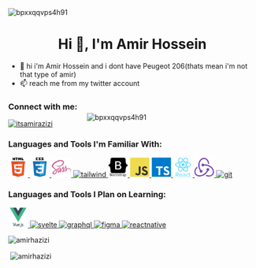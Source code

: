 <img style="width:100vw" src="https://s8.uupload.ir/files/ezgif-5-56c8cc2a47_nx0w.gif" alt="bpxxqqvps4h91" border="0">
<h1 align="center">Hi 👋, I'm Amir Hossein</h1>

- 🌱 hi i'm Amir Hossein and i dont have Peugeot 206(thats mean i'm not that type of amir)
- 📫 reach me from my twitter account

<img align="right" style="width:20rem;margin-right:1.5rem ;margin-top:2rem" src="https://s8.uupload.ir/files/ezgif-5-15a47f28d6_vuz5.gif" alt="bpxxqqvps4h91" border="0">


<h3 align="left">Connect with me:</h3>
<p align="left">
<p align="left"> <a href="https://twitter.com/itsamirazizi" target="blank"><img src="https://img.shields.io/twitter/follow/itsamirazizi?logo=twitter&style=for-the-badge" alt="itsamirazizi" /></a> </p>
</p>

<h3 align="left">Languages and Tools I'm Familiar With:</h3>
<p align="left"> 

<a href="https://www.w3.org/html/" target="_blank" rel="noreferrer"> 
<img src="https://raw.githubusercontent.com/devicons/devicon/master/icons/html5/html5-original-wordmark.svg" alt="html5" width="40" height="40"/> 
</a> 
  
<a href="https://www.w3schools.com/css/" target="_blank" rel="noreferrer"> 
<img src="https://raw.githubusercontent.com/devicons/devicon/master/icons/css3/css3-original-wordmark.svg" alt="css3" width="40" height="40"/> 
</a> 
  
<a href="https://sass-lang.com" target="_blank" rel="noreferrer">
<img src="https://raw.githubusercontent.com/devicons/devicon/master/icons/sass/sass-original.svg" alt="sass" width="40" height="40"/> 
</a>
  
<a href="https://tailwindcss.com/" target="_blank" rel="noreferrer">
<img src="https://www.vectorlogo.zone/logos/tailwindcss/tailwindcss-icon.svg" alt="tailwind" width="40" height="40"/>
</a>
  
<a href="https://getbootstrap.com" target="_blank" rel="noreferrer"> 
<img src="https://raw.githubusercontent.com/devicons/devicon/master/icons/bootstrap/bootstrap-plain-wordmark.svg" alt="bootstrap" width="40" height="40"/> 
</a>

<a href="https://developer.mozilla.org/en-US/docs/Web/JavaScript" target="_blank" rel="noreferrer"> 
<img src="https://raw.githubusercontent.com/devicons/devicon/master/icons/javascript/javascript-original.svg" alt="javascript" width="40" height="40"/> 
</a> 
  
<a href="https://www.typescriptlang.org/" target="_blank" rel="noreferrer"> 
<img src="https://raw.githubusercontent.com/devicons/devicon/master/icons/typescript/typescript-original.svg" alt="typescript" width="40" height="40"/> 
</a>
  
<a href="https://reactjs.org/" target="_blank" rel="noreferrer"> 
<img src="https://raw.githubusercontent.com/devicons/devicon/master/icons/react/react-original-wordmark.svg" alt="react" width="40" height="40"/>
</a> 
  
<a href="https://redux.js.org" target="_blank" rel="noreferrer"> 
<img src="https://raw.githubusercontent.com/devicons/devicon/master/icons/redux/redux-original.svg" alt="redux" width="40" height="40"/> 
</a>
  
<a href="https://git-scm.com/" target="_blank" rel="noreferrer"> 
<img src="https://www.vectorlogo.zone/logos/git-scm/git-scm-icon.svg" alt="git" width="40" height="40"/> 
</a> 

</p>

<h3 align="left">Languages and Tools I Plan on Learning:</h3>
<p align="left"> 
<a href="https://vuejs.org/" target="_blank" rel="noreferrer"> 
<img src="https://raw.githubusercontent.com/devicons/devicon/master/icons/vuejs/vuejs-original-wordmark.svg" alt="vuejs" width="40" height="40"/> 
</a> 
<a href="https://svelte.dev" target="_blank" rel="noreferrer"> 
<img src="https://upload.wikimedia.org/wikipedia/commons/1/1b/Svelte_Logo.svg" alt="svelte" width="40" height="40"/> 
</a> 
<a href="https://graphql.org" target="_blank" rel="noreferrer"> 
<img src="https://www.vectorlogo.zone/logos/graphql/graphql-icon.svg" alt="graphql" width="40" height="40"/> 
</a> 
<a href="https://www.figma.com/" target="_blank" rel="noreferrer"> 
<img src="https://www.vectorlogo.zone/logos/figma/figma-icon.svg" alt="figma" width="40" height="40"/> 
</a> 
<a href="https://reactnative.dev/" target="_blank" rel="noreferrer"> 
<img src="https://reactnative.dev/img/header_logo.svg" alt="reactnative" width="40" height="40"/> 
</a> 
</p>
<p><img style="width:17.55rem" src="https://github-readme-stats.vercel.app/api/top-langs?username=amirhazizi&show_icons=true&locale=en&layout=compact" alt="amirhazizi" /></p>

<p>&nbsp;<img align="center" src="https://github-readme-stats.vercel.app/api?username=amirhazizi&show_icons=true&locale=en" alt="amirhazizi" /></p>




